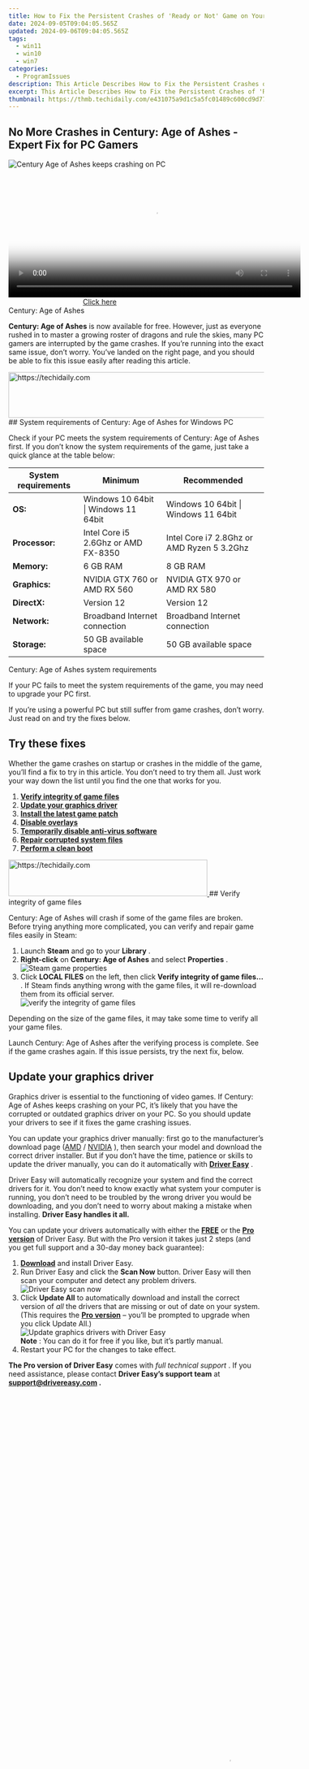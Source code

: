 ```yaml
---
title: How to Fix the Persistent Crashes of 'Ready or Not' Game on Your Computer
date: 2024-09-05T09:04:05.565Z
updated: 2024-09-06T09:04:05.565Z
tags:
  - win11
  - win10
  - win7
categories:
  - ProgramIssues
description: This Article Describes How to Fix the Persistent Crashes of 'Ready or Not' Game on Your Computer
excerpt: This Article Describes How to Fix the Persistent Crashes of 'Ready or Not' Game on Your Computer
thumbnail: https://thmb.techidaily.com/e431075a9d1c5a5fc01489c600cd9d77b46bf785ef7adf8348655f55e42a24ca.jpg
---
```


## No More Crashes in Century: Age of Ashes - Expert Fix for PC Gamers

![Century Age of Ashes keeps crashing on PC](https://images.drivereasy.com/wp-content/uploads/2021/12/Century-Age-of-Ashes-keeps-crashing-on-PC-1200x672.jpg)

<!-- affiliate ads begin -->
<span id="1983446">
					<video width="576" height="240" style="cursor:pointer"
           poster="//a.impactradius-go.com/display-clicktoplayimage/1983446.png"
           onclick="if(!this.playClicked){this.play();this.setAttribute('controls',true);this.playClicked=true;}">
	   <source src="//a.impactradius-go.com/display-ad/22993-1983446">
	   <img src="//a.impactradius-go.com/display-clicktoplayimage/1983446.png" style="border: none; height: 100%; width: 100%; object-fit: contain">
	</video>
	<div style="width:360px;text-align:center"><a href="javascript:window.open(decodeURIComponent('https%3A%2F%2Fhomestyler.sjv.io%2Fc%2F5597632%2F1983446%2F22993'), '_blank');void(0);">Click here</a></div>
</span>
<img height="0" width="0" src="https://imp.pxf.io/i/5597632/1983446/22993" style="position:absolute;visibility:hidden;" border="0" />
<!-- affiliate ads end -->
Century: Age of Ashes

**Century: Age of Ashes** is now available for free. However, just as everyone rushed in to master a growing roster of dragons and rule the skies, many PC gamers are interrupted by the game crashes. If you’re running into the exact same issue, don’t worry. You’ve landed on the right page, and you should be able to fix this issue easily after reading this article.

<!-- affiliate ads begin -->
<a href="https://appsumo.8odi.net/c/5597632/2130871/7443" target="_top" id="2130871">
  <img src="//a.impactradius-go.com/display-ad/7443-2130871" border="0" alt="https://techidaily.com" width="728" height="90"/>
</a>
<img height="0" width="0" src="https://appsumo.8odi.net/i/5597632/2130871/7443" style="position:absolute;visibility:hidden;" border="0" />
<!-- affiliate ads end -->
## System requirements of Century: Age of Ashes for Windows PC

 Check if your PC meets the system requirements of Century: Age of Ashes first. If you don’t know the system requirements of the game, just take a quick glance at the table below:

| System requirements | Minimum                              | Recommended                                |
| ------------------- | ------------------------------------ | ------------------------------------------ |
| **OS:**             | Windows 10 64bit \| Windows 11 64bit | Windows 10 64bit \| Windows 11 64bit       |
| **Processor:**      | Intel Core i5 2.6Ghz or AMD FX-8350  | Intel Core i7 2.8Ghz or AMD Ryzen 5 3.2Ghz |
| **Memory:**         | 6 GB RAM                             | 8 GB RAM                                   |
| **Graphics:**       | NVIDIA GTX 760 or AMD RX 560         | NVIDIA GTX 970 or AMD RX 580               |
| **DirectX:**        | Version 12                           | Version 12                                 |
| **Network:**        | Broadband Internet connection        | Broadband Internet connection              |
| **Storage:**        | 50 GB available space                | 50 GB available space                      |

Century: Age of Ashes system requirements

 If your PC fails to meet the system requirements of the game, you may need to upgrade your PC first.

 If you’re using a powerful PC but still suffer from game crashes, don’t worry. Just read on and try the fixes below.

## Try these fixes

 Whether the game crashes on startup or crashes in the middle of the game, you’ll find a fix to try in this article. You don’t need to try them all. Just work your way down the list until you find the one that works for you.

1. **[Verify integrity of game files](https://tools.techidaily.com/drivereasy/download/)**
2. **[Update your graphics driver](https://tools.techidaily.com/drivereasy/download/)**
3. **[Install the latest game patch](https://tools.techidaily.com/drivereasy/download/)**
4. **[Disable overlays](https://tools.techidaily.com/drivereasy/download/)**
5. **[Temporarily disable anti-virus software](https://tools.techidaily.com/drivereasy/download/)**
6. **[Repair corrupted system files](https://tools.techidaily.com/drivereasy/download/)**
7. **[Perform a clean boot](https://tools.techidaily.com/drivereasy/download/)**

<!-- affiliate ads begin -->
<a href="https://aligracehair.sjv.io/c/5597632/2135417/19272" target="_top" id="2135417">
  <img src="//a.impactradius-go.com/display-ad/19272-2135417" border="0" alt="https://techidaily.com" width="392" height="72"/>
</a>
<img height="0" width="0" src="https://aligracehair.sjv.io/i/5597632/2135417/19272" style="position:absolute;visibility:hidden;" border="0" />
<!-- affiliate ads end -->
## Verify integrity of game files

 Century: Age of Ashes will crash if some of the game files are broken. Before trying anything more complicated, you can verify and repair game files easily in Steam:

1. Launch **Steam** and go to your **Library** .
2. **Right-click** on **Century: Age of Ashes** and select **Properties** .  
![Steam game properties](https://images.drivereasy.com/wp-content/uploads/2021/04/Steam-game-F1-2020-properties.jpg)
3. Click **LOCAL FILES** on the left, then click **Verify integrity of game files…** . If Steam finds anything wrong with the game files, it will re-download them from its official server.  
![verify the integrity of game files](https://images.drivereasy.com/wp-content/uploads/2021/04/F1-2020-verify-the-integrity-of-game-files.jpg)

 Depending on the size of the game files, it may take some time to verify all your game files.

 Launch Century: Age of Ashes after the verifying process is complete. See if the game crashes again. If this issue persists, try the next fix, below.

## Update your graphics driver

 Graphics driver is essential to the functioning of video games. If Century: Age of Ashes keeps crashing on your PC, it’s likely that you have the corrupted or outdated graphics driver on your PC. So you should update your drivers to see if it fixes the game crashing issues.

 You can update your graphics driver manually: first go to the manufacturer’s download page ([AMD](https://www.amd.com/en/support) / [NVIDIA](https://tools.techidaily.com/drivereasy/download/) ), then search your model and download the correct driver installer. But if you don’t have the time, patience or skills to update the driver manually, you can do it automatically with **[Driver Easy](https://tools.techidaily.com/drivereasy/download/)**  .

 Driver Easy will automatically recognize your system and find the correct drivers for it. You don’t need to know exactly what system your computer is running, you don’t need to be troubled by the wrong driver you would be downloading, and you don’t need to worry about making a mistake when installing. **Driver Easy handles it all.**

 You can update your drivers automatically with either the **[FREE](https://tools.techidaily.com/drivereasy/download/)**  or the **[Pro version](https://tools.techidaily.com/drivereasy/download/)**  of Driver Easy. But with the Pro version it takes just 2 steps (and you get full support and a 30-day money back guarantee):

1. **[Download](https://tools.techidaily.com/drivereasy/download/)**  and install Driver Easy.
2. Run Driver Easy and click the **Scan Now** button. Driver Easy will then scan your computer and detect any problem drivers.  
![Driver Easy scan now](https://images.drivereasy.com/wp-content/uploads/2020/11/Driver-Easy-scan-now.jpg)
3. Click **Update All** to automatically download and install the correct version of _all_ the drivers that are missing or out of date on your system. (This requires the **[Pro version](https://tools.techidaily.com/drivereasy/download/)**  – you’ll be prompted to upgrade when you click Update All.)  
![Update graphics drivers with Driver Easy](https://images.drivereasy.com/wp-content/uploads/2020/09/de-update-all-rtx-3080.jpg)  
**Note** : You can do it for free if you like, but it’s partly manual.
4. Restart your PC for the changes to take effect.

**The Pro version of Driver Easy** comes with _full technical support_ . If you need assistance, please contact **Driver Easy’s support team** at **[support@drivereasy.com](https://tools.techidaily.com/drivereasy/download/) .**

<!-- affiliate ads begin -->
<span id="1424527">
					<video width="864" height="1536" style="cursor:pointer"
           poster="//a.impactradius-go.com/display-clicktoplayimage/1424527.png"
           onclick="if(!this.playClicked){this.play();this.setAttribute('controls',true);this.playClicked=true;}">
	   <source src="//a.impactradius-go.com/display-ad/16446-1424527">
	   <img src="//a.impactradius-go.com/display-clicktoplayimage/1424527.png" style="border: none; height: 100%; width: 100%; object-fit: contain">
	</video>
	<div style="width:540px;text-align:center"><a href="javascript:window.open(decodeURIComponent('https%3A%2F%2Flaganoo.pxf.io%2Fc%2F5597632%2F1424527%2F16446'), '_blank');void(0);">Click here</a></div>
</span>
<img height="0" width="0" src="https://imp.pxf.io/i/5597632/1424527/16446" style="position:absolute;visibility:hidden;" border="0" />
<!-- affiliate ads end -->
## Install the latest game patch

 The developer of Century: Age of Ashes releases regular game patches to fix bugs and improve gaming performance. It’s possible that a recent patch has caused the game crash issue, and that a new patch is required to fix it.

 If a patch is available, it will be detected by Steam, and the latest game patch will be automatically downloaded and installed when you launch the game.

 Launch Century: Age of Ashes again and check if the this fix works. If it didn’t work, or there was no new game patch available, move on to next fix, below.

<!-- affiliate ads begin -->
<a href="https://25home.pxf.io/c/5597632/2123481/16836" target="_top" id="2123481">
  <img src="//a.impactradius-go.com/display-ad/16836-2123481" border="0" alt="https://techidaily.com" width="720" height="90"/>
</a>
<img height="0" width="0" src="https://25home.pxf.io/i/5597632/2123481/16836" style="position:absolute;visibility:hidden;" border="0" />
<!-- affiliate ads end -->
## Disable overlays

 Overlays are handy. However, sometimes they may interfere with the game and would block the game files, which may cause the game to crash.

 If you’re using the Steam Overlay while playing the game, try disabling Steam Overlay for Century: Age of Ashes:

1. Launch Steam and navigate to **the LIBRARY tab** . **right-click** on _Century: Age of Ashes_ . Then select **Properties** .  
![Steam game properties](https://images.drivereasy.com/wp-content/uploads/2021/04/Steam-game-F1-2020-properties.jpg)
2. Uncheck **Enable Steam Overlay while in-game** .  
![disable steam overlay](https://images.drivereasy.com/wp-content/uploads/2021/05/disable-steam-overlay.jpg)

 If you’re using other apps with overlay features (e.g. Xbox Game Bar, Nvidia GeForce Experience, Discord, etc.), make sure you’ve disabled the in-game overlay in those apps feature:

**To disable Xbox Gamr bar:**

1. On your keybaord, press**the Windows logo key** and**I** at the same time to open**Windows Settings** .
2. Click**Gaming** and go to**Game Bar** . Then turn off **Record game clips, screenshots, and broadcast using Game bar** option.

**To disable Nvidia GeForce Experience Overlay:**

1. Launch the Nvidia GeForce Experience app and go to**Settings** .
2. Click on the**General** tab, then**disable** the**In-Game Overlay** option.
3. Restart Windows to apply changes.

 Launch the game and see if the it crashes again. If this fix doesn’t work, try the next fix, below.

## Temporarily disable anti-virus software

 Many 3rd party antivirus software may also interfere with game files. Once some important game files are blocked by those 3rd party antivirus software, the game would crash.

 You can try adding both the game folder and Steam as an exception to your third-party antivirus application. If necessary, temporarily disable the 3rd party antivirus software before playing the game.

 Launch Century: Age of Ashes to see if it crashes after you disabled the anti-virus software on your PC.

If this fix didn’t work, try the next fix, below.

<!-- affiliate ads begin -->
<a href="https://unicoeye.pxf.io/c/5597632/2134233/18498" target="_top" id="2134233">
  <img src="//a.impactradius-go.com/display-ad/18498-2134233" border="0" alt="https://techidaily.com" width="728" height="90"/>
</a>
<img height="0" width="0" src="https://unicoeye.pxf.io/i/5597632/2134233/18498" style="position:absolute;visibility:hidden;" border="0" />
<!-- affiliate ads end -->
## Repair corrupted system files

 Windows system file corruption sometimes will also lead to the game crashing issues. If you’ve played PC games for a long time, you may have already known that even a missing or corrupted .dll file (dynamic link libraries) would cause a game to crash.

 If you’d like to repair all the corrupted system files ASAP, try using **[Fortect](https://tools.techidaily.com/drivereasy/download/)**  , a powerful tool that specializes in Windows repair.

 Fortect will compare your current Windows OS to a brand new and functioning system, then remove and replace all the damaged files with fresh Windows files and components from its continuously updated online database that contains vast repository of system services & files, registry values, dynamic link libraries and other components of a fresh Windows installation.

 After the repair process is done, Your PC’s performance, stability, and security will be restored and improved.

 To repair corrupted system files using Fortect, follow the steps below:

1. **[Download](https://tools.techidaily.com/drivereasy/download/) [](https://tools.techidaily.com/drivereasy/download/)**  and install Fortect.
2. Launch Fortect. You’ll be asked to run a free scan of your computer. Click **Yes** to continue.
3. Wait for Fortect to scan your PC. This may take a few minutes.
4. After the scanning process is completed, Fortect will provide you with the PC scan summary.  

 If there’s any issue, then click the**Start Repair** button on the lower-right corner, and with just one click, Fortect will start repairing the Windows OS on your computer.  

![](https://images.drivereasy.com/wp-content/uploads/2023/07/Fortect-Start-Repair-1.png)  
 Note: This is a paid service with a 60-day money-back guarantee, which means that you’ll need to buy the full version to start repairing.
<!-- affiliate ads begin -->
<span id="1374820">
					<video width="200" height="200" style="cursor:pointer"
           poster="//a.impactradius-go.com/display-clicktoplayimage/1374820.png"
           onclick="if(!this.playClicked){this.play();this.setAttribute('controls',true);this.playClicked=true;}">
	   <source src="//a.impactradius-go.com/display-ad/15852-1374820">
	   <img src="//a.impactradius-go.com/display-clicktoplayimage/1374820.png" style="border: none; height: 100%; width: 100%; object-fit: contain">
	</video>
	<div style="width:125px;text-align:center"><a href="javascript:window.open(decodeURIComponent('https%3A%2F%2Fthefitville.pxf.io%2Fc%2F5597632%2F1374820%2F15852'), '_blank');void(0);">Click here</a></div>
</span>
<img height="0" width="0" src="https://imp.pxf.io/i/5597632/1374820/15852" style="position:absolute;visibility:hidden;" border="0" />
<!-- affiliate ads end -->

## Perform a clean boot

 Century: Age of Ashes will crash when there’s a certain app conflicting with it. If you don’t know exactly which app is conflicting with the game, just follow the steps below to perform a clean boot:

1. On your keyboard, press the **Windows logo key** and **R** at the same time to open the Run Dialog. Type **msconfig** and press **Enter** to open the **System Configuration** window.  
![msconfig-win-10](https://images.drivereasy.com/wp-content/uploads/2016/11/msconfig-win-10.png)
2. Navigate to the **Services** tab, check **Hide all Microsoft services** and then click **Disable all** .  
<!-- affiliate ads begin -->
<a href="https://25home.pxf.io/c/5597632/2123471/16836" target="_top" id="2123471">
  <img src="//a.impactradius-go.com/display-ad/16836-2123471" border="0" alt="https://techidaily.com" width="234" height="60"/>
</a>
<img height="0" width="0" src="https://25home.pxf.io/i/5597632/2123471/16836" style="position:absolute;visibility:hidden;" border="0" />
<!-- affiliate ads end -->
![system configuration](https://images.drivereasy.com/wp-content/uploads/2019/08/system-configuration.png)
3. Select the **Startup** tab and click **Open Task Manager** .  
<!-- affiliate ads begin -->
<a href="https://bluettius.sjv.io/c/5597632/2139107/17108" target="_top" id="2139107">
  <img src="//a.impactradius-go.com/display-ad/17108-2139107" border="0" alt="https://techidaily.com" width="250" height="90"/>
</a>
<img height="0" width="0" src="https://bluettius.sjv.io/i/5597632/2139107/17108" style="position:absolute;visibility:hidden;" border="0" />
<!-- affiliate ads end -->
![system configuration](https://images.drivereasy.com/wp-content/uploads/2019/08/system-configuration2.png)
4. On the **Startup** tab in **Task Manager** , for **each** startup item, select the item and then click **Disable** .  
<!-- affiliate ads begin -->
<span id="1492813">
					<video width="1024" height="576" style="cursor:pointer"
           poster="//a.impactradius-go.com/display-clicktoplayimage/1492813.png"
           onclick="if(!this.playClicked){this.play();this.setAttribute('controls',true);this.playClicked=true;}">
	   <source src="//a.impactradius-go.com/display-ad/14559-1492813">
	   <img src="//a.impactradius-go.com/display-clicktoplayimage/1492813.png" style="border: none; height: 100%; width: 100%; object-fit: contain">
	</video>
	<div style="width:640px;text-align:center"><a href="javascript:window.open(decodeURIComponent('https%3A%2F%2Fpropmoneyinc.pxf.io%2Fc%2F5597632%2F1492813%2F14559'), '_blank');void(0);">Click here</a></div>
</span>
<img height="0" width="0" src="https://imp.pxf.io/i/5597632/1492813/14559" style="position:absolute;visibility:hidden;" border="0" />
<!-- affiliate ads end -->
![system configuration](https://images.drivereasy.com/wp-content/uploads/2019/08/system-configuration3.png)
5. Go back to the **System Configuration** window and click **OK** .  
![system configuration](https://images.drivereasy.com/wp-content/uploads/2019/08/system-configuration4.png)
6. Click **Restart** to restart your PC.  
![system configuration](https://images.drivereasy.com/wp-content/uploads/2019/08/system-configuration5.png)

<!-- affiliate ads begin -->
<a href="https://aligracehair.sjv.io/c/5597632/2115918/19272" target="_top" id="2115918">
  <img src="//a.impactradius-go.com/display-ad/19272-2115918" border="0" alt="https://techidaily.com" width="336" height="90"/>
</a>
<img height="0" width="0" src="https://aligracehair.sjv.io/i/5597632/2115918/19272" style="position:absolute;visibility:hidden;" border="0" />
<!-- affiliate ads end -->
**Restart** Windows OS and launch Century: Age of Ashes to check if the game crashes again. If not, open the **System Configuration** window again to enable services and applications **one by one** until you find the problematic software.

 After enabling each services, you need to restart your PC to apply the changes.

 Once you find out the problematic software that crashes Century: Age of Ashes, you can **uninstall** it to avoid game crashing issues in the future.

 If the crashing issue reappears after you disabled all the 3rd party apps and services, try reinstalling Century: Age of Ashes.

 Normally, after reinstalling the game, you’ll be able to fix the crashing issue.

**Tips:**

 If these common fixes didn’t help you fix the Century: Age of Ashes crashing issue, you can also try investigating Windows crash logs to analyze and troubleshoot the causes of the crash. For more details, see the article: [How to view crash logs in Windows 10](https://www.supereasy.com/how-to-view-crash-logs-in-windows-10/) .

---

 Hopefully, one of the fixes above helped you fix the Century: Age of Ashes crashing issue. If you have any questions or suggestions on this issue, feel free to leave us a comment below. Thanks for reading!

<ins class="adsbygoogle"
     style="display:block"
     data-ad-format="autorelaxed"
     data-ad-client="ca-pub-7571918770474297"
     data-ad-slot="1223367746"></ins>



<ins class="adsbygoogle"
     style="display:block"
     data-ad-client="ca-pub-7571918770474297"
     data-ad-slot="8358498916"
     data-ad-format="auto"
     data-full-width-responsive="true"></ins>

<span class="atpl-alsoreadstyle">Also read:</span>
<div><ul>
<li><a href="https://win-answers.techidaily.com/the-ascent-optimization-guide-steps-to-boost-frames-per-second-and-eradicate-stuttering-issues/"><u>'The Ascent' Optimization Guide: Steps to Boost Frames per Second & Eradicate Stuttering Issues</u></a></li>
<li><a href="https://win-answers.techidaily.com/fixed-how-to-fix-multiversus-not-launching-on-pc/"><u>[FIXED] How to Fix MultiVersus Not Launching on PC</u></a></li>
<li><a href="https://youtube-blog.techidaily.com/024-approved-essentials-for-professionals-advanced-strategies-in-video-tagging/"><u>[New] 2024 Approved  Essentials for Professionals  Advanced Strategies in Video Tagging</u></a></li>
<li><a href="https://facebook-video-share.techidaily.com/new-in-2024-enjoy-pure-browsing-our-selections-of-7-top-android-adblockers/"><u>[New] In 2024, Enjoy Pure Browsing  Our Selections of 7 Top Android AdBlockers</u></a></li>
<li><a href="https://article-helps.techidaily.com/new-mastering-marketing-magic-20-keywords-for-profound-impact-for-2024/"><u>[New] Mastering Marketing Magic  20 Keywords for Profound Impact for 2024</u></a></li>
<li><a href="https://discord-videos.techidaily.com/new-removing-discord-servers-step-by-step/"><u>[New] Removing Discord Servers Step-by-Step</u></a></li>
<li><a href="https://some-guidance.techidaily.com/new-the-essential-handbook-for-iphone-ringtone-tweaking/"><u>[New] The Essential Handbook for iPhone Ringtone Tweaking</u></a></li>
<li><a href="https://instagram-video-files.techidaily.com/new-the-only-guide-youll-need-to-know-about-instagram-reels/"><u>[New] The Only Guide You'll Need to Know About Instagram Reels</u></a></li>
<li><a href="https://snapchat-videos.techidaily.com/updated-make-a-boomerang-on-snapchat-a-comprehensive-guide-for-2024/"><u>[Updated] Make a Boomerang on Snapchat – A Comprehensive Guide for 2024</u></a></li>
<li><a href="https://youtube-lab.techidaily.com/ed-pro-gamers-audio-gold-5-essential-sound-devices-for-2024/"><u>[Updated] Pro Gamers' Audio Gold  5 Essential Sound Devices for 2024</u></a></li>
<li><a href="https://fox-direct.techidaily.com/2024-approved-streaming-software-spectacle-choosing-between-virusmix-and-castpro/"><u>2024 Approved  Streaming Software Spectacle  Choosing Between VirusMix and CastPro</u></a></li>
<li><a href="https://youtube-help.techidaily.com/2024-approved-take-control-a-compreeved-guide-to-iphoneipad-screen-recordings-on-youtube/"><u>2024 Approved  Take Control  A Compreeved Guide to iPhone/iPad Screen Recordings on YouTube</u></a></li>
<li><a href="https://location-fake.techidaily.com/5-best-route-generator-apps-you-should-try-on-samsung-galaxy-a23-5g-drfone-by-drfone-virtual-android/"><u>5 Best Route Generator Apps You Should Try On Samsung Galaxy A23 5G | Dr.fone</u></a></li>
<li><a href="https://blog-min.techidaily.com/5-techniques-to-transfer-data-from-xiaomi-redmi-k70e-to-iphone-15141312-drfone-by-drfone-transfer-from-android-transfer-from-android/"><u>5 Techniques to Transfer Data from Xiaomi Redmi K70E to iPhone 15/14/13/12 | Dr.fone</u></a></li>
<li><a href="https://howto.techidaily.com/8-solutions-to-solve-youtube-app-crashing-on-realme-narzo-60x-5g-drfone-by-drfone-fix-android-problems-fix-android-problems/"><u>8 Solutions to Solve YouTube App Crashing on Realme Narzo 60x 5G | Dr.fone</u></a></li>
<li><a href="https://win-answers.techidaily.com/aging-pipes-and-corrosion/"><u>Aging Pipes And Corrosion:</u></a></li>
<li><a href="https://win-answers.techidaily.com/banish-pc-game-crashes-in-nba-2k23-with-these-7-reliable-troubleshooting-tips/"><u>Banish PC Game Crashes in NBA 2K23 with These 7 Reliable Troubleshooting Tips</u></a></li>
<li><a href="https://win-answers.techidaily.com/beating-the-challenge-of-nvidias-geforce-experience-error-0x0003-my-journey-to-resolution/"><u>Beating the Challenge of NVIDIA's GeForce Experience Error 0X0003 - My Journey to Resolution</u></a></li>
<li><a href="https://win-answers.techidaily.com/1723006025598-conquering-call-of-duty-warzones-xbox-directx-error-in-just-4-steps/"><u>Conquering Call of Duty Warzone's Xbox DirectX Error in Just 4 Steps</u></a></li>
<li><a href="https://win-answers.techidaily.com/1722990942875-deathloop-on-pc-say-goodbye-to-crashing-with-these-simple-fixes/"><u>Deathloop on PC - Say Goodbye to Crashing with These Simple Fixes</u></a></li>
<li><a href="https://win-answers.techidaily.com/expert-tips-for-eliminating-lag-in-your-lol-gaming-experience/"><u>Expert Tips for Eliminating LAG in Your LoL Gaming Experience</u></a></li>
<li><a href="https://win-answers.techidaily.com/fix-how-to-stop-beat-saber-from-continuously-crashing/"><u>Fix: How to Stop Beat Saber From Continuously Crashing</u></a></li>
<li><a href="https://win-answers.techidaily.com/fixing-the-issue-why-your-forza-horizon-4-isnt-starting-top-tips-for-2n4/"><u>Fixing the Issue: Why Your Forza Horizon 4 Isn't Starting - Top Tips for 2N4</u></a></li>
<li><a href="https://win-answers.techidaily.com/getting-your-discord-overlay-back-up-and-running-in-no-time/"><u>Getting Your Discord Overlay Back Up & Running in No Time!</u></a></li>
<li><a href="https://win-answers.techidaily.com/guaranteed-solutions-to-keep-your-subnautica-adventure-running-smoothly-on-pc/"><u>Guaranteed Solutions to Keep Your Subnautica Adventure Running Smoothly on PC</u></a></li>
<li><a href="https://program-issues.techidaily.com/how-to-fix-game-crashing-issues/"><u>How to Fix Game Crashing Issues</u></a></li>
<li><a href="https://win-answers.techidaily.com/how-to-fix-msedgeexe-crashes-in-windows-10-expert-solutions/"><u>How to Fix Msedge.exe Crashes in Windows 10 – Expert Solutions</u></a></li>
<li><a href="https://change-location.techidaily.com/in-2024-apply-these-techniques-to-improve-how-to-detect-fake-gps-location-on-vivo-v29-drfone-by-drfone-virtual-android/"><u>In 2024, Apply These Techniques to Improve How to Detect Fake GPS Location On Vivo V29 | Dr.fone</u></a></li>
<li><a href="https://facebook-videos.techidaily.com/in-2024-expertly-choosing-the-leading-5-facebook-video-grabers/"><u>In 2024, Expertly Choosing the Leading 5 Facebook Video Grabers</u></a></li>
<li><a href="https://desktop-recording.techidaily.com/in-2024-select-selections-elite-mac-video-grabbers-reviewed/"><u>In 2024, Select Selections  Elite Mac Video Grabbers Reviewed</u></a></li>
<li><a href="https://buynow-reviews.techidaily.com/in-depth-look-at-the-hp-chromebook-11-a-well-balanced-computer-for-study-and-enjoyment/"><u>In-Depth Look at the HP Chromebook 11: A Well-Balanced Computer for Study and Enjoyment</u></a></li>
<li><a href="https://win-answers.techidaily.com/in-depth-solutions-correcting-risk-of-rain-2-game-crash-errors/"><u>In-Depth Solutions: Correcting Risk of Rain 2 Game Crash Errors</u></a></li>
<li><a href="https://tech-renaissance.techidaily.com/inside-scoop-on-apple-watch-series-x-projections-for-pricing-release-timeline-specs-and-exciting-rumors-revealed/"><u>Inside Scoop on Apple Watch Series X – Projections for Pricing, Release Timeline, Specs & Exciting Rumors Revealed</u></a></li>
<li><a href="https://driver-install.techidaily.com/modify-non-conformant-package/"><u>Modify Non-Conformant Package</u></a></li>
<li><a href="https://win-answers.techidaily.com/pc-players-struggle-heres-how-to-fix-cod-black-ops-cold-war-not-starting/"><u>PC Players Struggle? Here’s How to Fix Cod: Black Ops Cold War Not Starting</u></a></li>
<li><a href="https://win-answers.techidaily.com/resolving-chrome-pages-wont-load-a-comprehensive-guide/"><u>Resolving 'Chrome Pages Won't Load': A Comprehensive Guide</u></a></li>
<li><a href="https://win-answers.techidaily.com/resolving-the-unexpected-error-how-to-get-baldurs-gate-3-running-smoothly/"><u>Resolving the Unexpected Error - How to Get Baldur's Gate 3 Running Smoothly</u></a></li>
<li><a href="https://fix-guide.techidaily.com/restore-missing-app-icon-on-tecno-phantom-v-flip-step-by-step-solutions-drfone-by-drfone-fix-android-problems-fix-android-problems/"><u>Restore Missing App Icon on Tecno Phantom V Flip Step-by-Step Solutions | Dr.fone</u></a></li>
<li><a href="https://win-answers.techidaily.com/revolutionize-your-downloads-proven-methods-to-fix-slow-origin-speed-issues/"><u>Revolutionize Your Downloads: Proven Methods to Fix Slow Origin Speed Issues</u></a></li>
<li><a href="https://win-answers.techidaily.com/saints-row-wont-open-heres-how-to-get-past-the-bootup-blues-on-pc/"><u>Saints Row Won't Open? Here's How to Get Past the Bootup Blues on PC</u></a></li>
<li><a href="https://win-answers.techidaily.com/1723007587059-serious-sam-npc-version-crashes-heres-how-to-enhance-stability-and-frame-rate/"><u>Serious Sam nPC Version Crashes? Here's How to Enhance Stability and Frame Rate!</u></a></li>
<li><a href="https://win-answers.techidaily.com/sid-meiers-civilization-vi-crash-woes-expert-fixes-to-get-you-back-in-action/"><u>Sid Meier’s Civilization VI Crash Woes? Expert Fixes to Get You Back in Action!</u></a></li>
<li><a href="https://win-answers.techidaily.com/solving-the-final-batch-error-essential-guide-to-preventing-last-epoch-crashes-in-your-pc/"><u>Solving the Final Batch Error: Essential Guide to Preventing 'Last Epoch' Crashes in Your PC</u></a></li>
<li><a href="https://win-answers.techidaily.com/solving-the-problems-with-non-functioning-clownfish-audio-adjusters/"><u>Solving the Problems with Non-Functioning Clownfish Audio Adjusters</u></a></li>
<li><a href="https://snapchat-videos.techidaily.com/the-alchemy-of-animation-in-snapchat-videos-for-2024/"><u>The Alchemy of Animation in Snapchat Videos for 2024</u></a></li>
<li><a href="https://some-skills.techidaily.com/the-essentials-of-simple-straightforward-hdr-techniques-for-2024/"><u>The Essentials of Simple, Straightforward HDR Techniques for 2024</u></a></li>
<li><a href="https://win-answers.techidaily.com/the-mystery-solved-inside-information-on-when-you-can-expect-assassins-creed-valhalla/"><u>The Mystery Solved: Inside Information on When You Can Expect Assassin's Creed Valhalla</u></a></li>
<li><a href="https://android-location-track.techidaily.com/top-5-car-locator-apps-for-oppo-a78-5g-drfone-by-drfone-virtual-android/"><u>Top 5 Car Locator Apps for Oppo A78 5G | Dr.fone</u></a></li>
<li><a href="https://win-answers.techidaily.com/total-war-warhammer-iii-stability-issues-resolved-no-more-pc-freezes/"><u>TOTAL WAR: WARHAMMER III Stability Issues Resolved – No More PC Freezes!</u></a></li>
<li><a href="https://win-answers.techidaily.com/troubleshooting-guide-making-your-logitech-audio-devices-function-properly-again-on-pc/"><u>Troubleshooting Guide: Making Your Logitech Audio Devices Function Properly Again on PC</u></a></li>
<li><a href="https://win-answers.techidaily.com/troubleshooting-guide-resolving-issues-with-guilty-gear-strive-on-windows/"><u>Troubleshooting Guide: Resolving Issues with Guilty Gear Strive on Windows</u></a></li>
<li><a href="https://win-answers.techidaily.com/troubleshooting-wow3r-crashes-proven-strategies-for-windows-users/"><u>Troubleshooting WoW3R Crashes: Proven Strategies for Windows Users</u></a></li>
<li><a href="https://pokemon-go-android.techidaily.com/what-pokemon-evolve-with-a-dawn-stone-for-realme-gt-3-drfone-by-drfone-virtual-android/"><u>What Pokémon Evolve with A Dawn Stone For Realme GT 3? | Dr.fone</u></a></li>
<li><a href="https://howto.techidaily.com/why-your-realme-v30-screen-might-be-unresponsive-and-how-to-fix-it-drfone-by-drfone-fix-android-problems-fix-android-problems/"><u>Why Your Realme V30 Screen Might be Unresponsive and How to Fix It | Dr.fone</u></a></li>
</ul></div>
